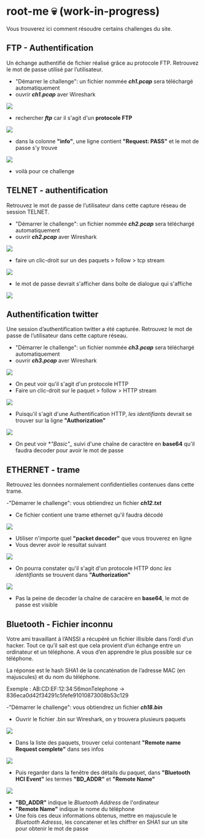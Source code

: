 # root-me :skull: (work-in-progress)
Vous trouverez ici comment résoudre certains challenges du site.

## FTP - Authentification
Un échange authentifié de fichier réalisé grâce au protocole FTP. Retrouvez le mot de passe utilisé par l’utilisateur.

- "Démarrer le challenge": un fichier nommée **_ch1.pcap_** sera téléchargé automatiquement
- ouvrir **_ch1.pcap_** aver Wireshark

![](/ss_00001.png)

- rechercher **_ftp_** car il s'agit d'un **protocole FTP**

![](/ss_00002.png)

- dans la colonne **"info"**, une ligne contient **"Request: PASS"** et le mot de passe s'y trouve

![](/ss_00003.png)

- voilà pour ce challenge


## TELNET - authentification
Retrouvez le mot de passe de l’utilisateur dans cette capture réseau de session TELNET.

- "Démarrer le challenge": un fichier nommée **_ch2.pcap_** sera téléchargé automatiquement
- ouvrir **_ch2.pcap_** aver Wireshark

![](/ss_00004.png)

- faire un clic-droit sur un des paquets > follow > tcp stream

![](/ss_00005.png)

- le mot de passe devrait s'afficher dans boîte de dialogue qui s'affiche

![](/ss_00006.png)

## Authentification twitter
Une session d’authentification twitter a été capturée. Retrouvez le mot de passe de l’utilisateur dans cette capture réseau.

- "Démarrer le challenge": un fichier nommée **_ch3.pcap_** sera téléchargé automatiquement
- ouvrir **_ch3.pcap_** aver Wireshark

![](/ss_00007.png)

- On peut voir qu'il s'agit d'un protocole HTTP
- Faire un clic-droit sur le paquet > follow > HTTP stream

![](/ss_00008.png)

- Puisqu'il s'agit d'une Authentification HTTP, _les identifiants_ devrait se trouver sur la ligne **"Authorization"**

![](/ss_00009.png)

- On peut voir **"Basic"_* suivi d'une chaîne de caractère en **base64** qu'il faudra decoder pour avoir le mot de passe

## ETHERNET - trame
Retrouvez les données normalement confidentielles contenues dans cette trame.

-"Démarrer le challenge": vous obtiendrez un fichier **_ch12.txt_**
- Ce fichier contient une trame ethernet qu'il faudra décodé

![](/ss_000010.png)

- Utiliser n'importe quel **"packet decoder"** que vous trouverez en ligne
- Vous devrer avoir le resultat suivant

![](/ss_000011.png)

- On pourra constater qu'il s'agit d'un protocole HTTP donc _les identifiants_ se trouvent dans **"Authorization"**

![](/ss_00012.png)

- Pas la peine de decoder la chaîne de caracère en **base64**, le mot de passe est visible

## Bluetooth - Fichier inconnu
Votre ami travaillant à l’ANSSI a récupéré un fichier illisible dans l’ordi d’un hacker. Tout ce qu’il sait est que cela provient d’un échange entre un ordinateur et un téléphone. A vous d’en apprendre le plus possible sur ce téléphone.

La réponse est le hash SHA1 de la concaténation de l’adresse MAC (en majuscules) et du nom du téléphone.

Exemple :
AB:CD:EF:12:34:56monTelephone -> 836eca0d42f34291c5fefe91010873008b53c129

-"Démarrer le challenge": vous obtiendrez un fichier **_ch18.bin_**
- Ouvrir le fichier .bin sur Wireshark, on y trouvera plusieurs paquets

![](/ss_000013.png)

- Dans la liste des paquets, trouver celui contenant **"Remote name Request complete"** dans ses infos

![](/ss_000014.png)

- Puis regarder dans la fenêtre des détails du paquet, dans **"Bluetooth HCI Event"** les termes **"BD_ADDR"** et **"Remote Name"**

![](/ss_000015.png)

- **"BD_ADDR"** indique le _Bluetooth Address_ de l'ordinateur
- **"Remote Name"** indique le nome du téléphone
- Une fois ces deux informations obtenus, mettre en majuscule le _Bluetooth Adresss_, les concatener et les chiffrer en SHA1 sur un site pour obtenir le mot de passe

